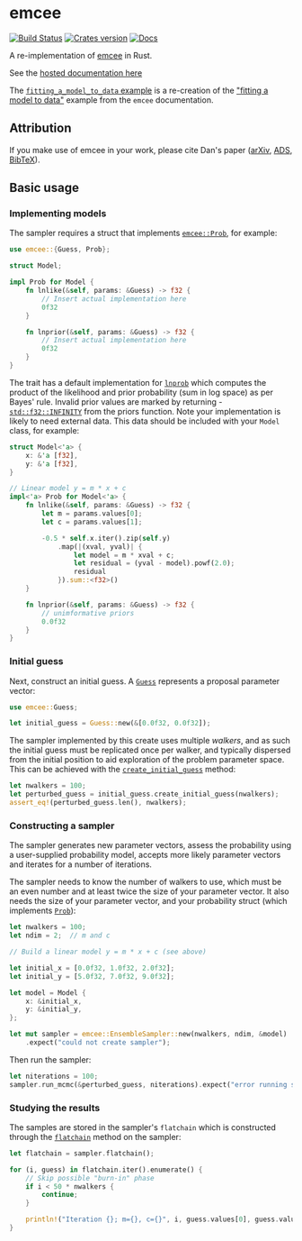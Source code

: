# emcee

[![Build Status](https://travis-ci.org/mindriot101/rust-emcee.svg?branch=master)](https://travis-ci.org/mindriot101/rust-emcee)
[![Crates version](https://img.shields.io/crates/v/emcee.svg)](https://crates.io/crates/emcee)
[![Docs](https://img.shields.io/badge/docs-emcee-brightgreen.svg)](https://docs.rs/emcee)

A re-implementation of [emcee][emcee] in Rust.

See the [hosted documentation here][docs]

The [`fitting_a_model_to_data` example][fitting-model-to-data] is a re-creation of the ["fitting a model to
data"][fitting-model-to-data-python] example from the `emcee` documentation.

## Attribution

If you make use of emcee in your work, please cite Dan's paper ([arXiv](http://arxiv.org/abs/1202.3665), [ADS](http://adsabs.harvard.edu/abs/2013PASP..125..306F), [BibTeX](http://adsabs.harvard.edu/cgi-bin/nph-bib_query?bibcode=2013PASP..125..306F&data_type=BIBTEX)).

## Basic usage

### Implementing models

The sampler requires a struct that implements [`emcee::Prob`][emcee-prob], for example:

```rust
use emcee::{Guess, Prob};

struct Model;

impl Prob for Model {
    fn lnlike(&self, params: &Guess) -> f32 {
        // Insert actual implementation here
        0f32
    }

    fn lnprior(&self, params: &Guess) -> f32 {
        // Insert actual implementation here
        0f32
    }
}
```

The trait has a default implementation for [`lnprob`][emcee-lnprob] which computes the product
of the likelihood and prior probability (sum in log space) as per Bayes' rule.  Invalid prior
values are marked by returning -[`std::f32::INFINITY`][std-infinity] from the priors function.
Note your implementation is likely to need external data. This data should be included with
your `Model` class, for example:

```rust
struct Model<'a> {
    x: &'a [f32],
    y: &'a [f32],
}

// Linear model y = m * x + c
impl<'a> Prob for Model<'a> {
    fn lnlike(&self, params: &Guess) -> f32 {
        let m = params.values[0];
        let c = params.values[1];

        -0.5 * self.x.iter().zip(self.y)
            .map(|(xval, yval)| {
                let model = m * xval + c;
                let residual = (yval - model).powf(2.0);
                residual
            }).sum::<f32>()
    }

    fn lnprior(&self, params: &Guess) -> f32 {
        // unimformative priors
        0.0f32
    }
}

```

### Initial guess

Next, construct an initial guess. A [`Guess`][emcee-guess] represents a proposal parameter
vector:

```rust
use emcee::Guess;

let initial_guess = Guess::new(&[0.0f32, 0.0f32]);
```

The sampler implemented by this create uses multiple *walkers*, and as such the initial
guess must be replicated once per walker, and typically dispersed from the initial position
to aid exploration of the problem parameter space. This can be achieved with the
[`create_initial_guess`][emcee-create-initial-guess] method:

```rust
let nwalkers = 100;
let perturbed_guess = initial_guess.create_initial_guess(nwalkers);
assert_eq!(perturbed_guess.len(), nwalkers);
```

### Constructing a sampler

The sampler generates new parameter vectors, assess the probability using a user-supplied
probability model, accepts more likely parameter vectors and iterates for a number of
iterations.

The sampler needs to know the number of walkers to use, which must be an even number
and at least twice the size of your parameter vector. It also needs the size of your
parameter vector, and your probability struct (which implements [`Prob`][emcee-prob]):

```rust
let nwalkers = 100;
let ndim = 2;  // m and c

// Build a linear model y = m * x + c (see above)

let initial_x = [0.0f32, 1.0f32, 2.0f32];
let initial_y = [5.0f32, 7.0f32, 9.0f32];

let model = Model {
    x: &initial_x,
    y: &initial_y,
};

let mut sampler = emcee::EnsembleSampler::new(nwalkers, ndim, &model)
    .expect("could not create sampler");
```

Then run the sampler:

```rust
let niterations = 100;
sampler.run_mcmc(&perturbed_guess, niterations).expect("error running sampler");
```

### Studying the results

The samples are stored in the sampler's `flatchain` which is constructed through the
[`flatchain`][emcee-flatchain] method on the sampler:

```rust
let flatchain = sampler.flatchain();

for (i, guess) in flatchain.iter().enumerate() {
    // Skip possible "burn-in" phase
    if i < 50 * nwalkers {
        continue;
    }

    println!("Iteration {}; m={}, c={}", i, guess.values[0], guess.values[1]);
}
```

[emcee]: http://dan.iel.fm/emcee/current/
[emcee-prob]: prob/trait.Prob.html
[emcee-guess]: guess/struct.Guess.html
[emcee-lnprob]: prob/trait.Prob.html#method.lnprob
[std-infinity]: https://doc.rust-lang.org/std/f32/constant.INFINITY.html
[emcee-create-initial-guess]: guess/struct.Guess.html#method.create_initial_guess
[emcee-flatchain]: struct.EnsembleSampler.html#method.flatchain
[docs]: https://docs.rs/emcee
[fitting-model-to-data]: https://github.com/mindriot101/rust-emcee/blob/master/examples/fitting_a_model_to_data.rs
[fitting-model-to-data-python]: http://dan.iel.fm/emcee/current/user/line/
